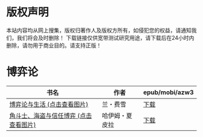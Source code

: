 # 版权声明

本站内容均从网上搜集，版权归著作人及版权方所有，如侵犯您的权益，请通知我们，我们将会及时删除！ 下载链接仅供宽带测试研究用途，请下载后在24小时内删除，请勿用于商业目的。请支持正版！

# 博弈论

| 书名 | 作者 | epub/mobi/azw3 |
| --- | --- | --- |
| [博弈论与生活 (点击查看图片)](https://www.dushupai.com/attachment/2024/06/11/1ed9f824fbe33437.jpg) | 兰・费雪 | [下载](https://url89.ctfile.com/f/31084289-1375507066-43abdb?p=8866) |
| [角斗士、海盗与信任博弈 (点击查看图片)](https://www.dushupai.com/attachment/2024/06/08/68ac99905ad8b0db.jpg) | 哈伊姆・夏皮拉 | [下载](https://url89.ctfile.com/f/31084289-1357050799-329cef?p=8866) |
